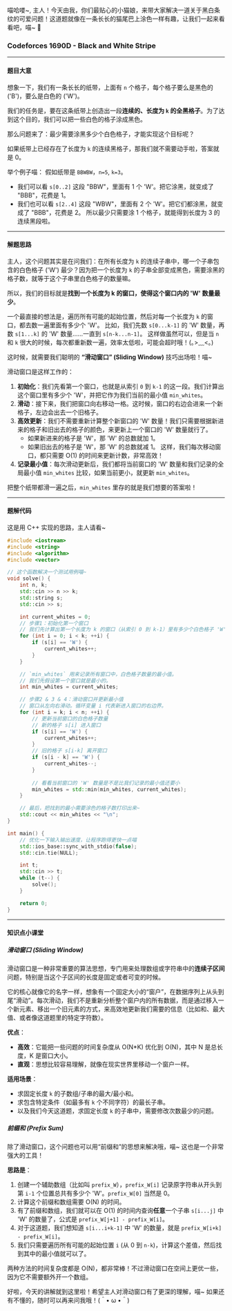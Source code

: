 喵哈喽~, 主人！今天由我，你们最贴心的小猫娘，来带大家解决一道关于黑白条纹的可爱问题！这道题就像在一条长长的猫尾巴上涂色一样有趣，让我们一起来看看吧，喵~ 🐾

### Codeforces 1690D - Black and White Stripe

---

#### 题目大意

想象一下，我们有一条长长的纸带，上面有 `n` 个格子，每个格子要么是黑色的 ('B')，要么是白色的 ('W')。

我们的任务是，要在这条纸带上创造出一段**连续的、长度为 `k` 的全黑格子**。为了达到这个目的，我们可以把一些白色的格子涂成黑色。

那么问题来了：最少需要涂黑多少个白色格子，才能实现这个目标呢？

如果纸带上已经存在了长度为 `k` 的连续黑格子，那我们就不需要动手啦，答案就是 0。

举个例子喵：
假如纸带是 `BBWBW`，`n=5`, `k=3`。
- 我们可以看 `s[0..2]` 这段 "BBW"，里面有 1 个 'W'。把它涂黑，就变成了 "BBB"，花费是 1。
- 我们也可以看 `s[2..4]` 这段 "WBW"，里面有 2 个 'W'。把它们都涂黑，就变成了 "BBB"，花费是 2。
所以最少只需要涂 1 个格子，就能得到长度为 3 的连续黑段啦。

---

#### 解题思路

主人，这个问题其实是在问我们：在所有长度为 `k` 的连续子串中，哪一个子串包含的白色格子 ('W') 最少？因为把一个长度为 `k` 的子串全部变成黑色，需要涂黑的格子数，就等于这个子串里白色格子的数量嘛。

所以，我们的目标就是**找到一个长度为 k 的窗口，使得这个窗口内的 'W' 数量最少**。

一个最直接的想法是，遍历所有可能的起始位置，然后对每一个长度为 `k` 的窗口，都去数一遍里面有多少个 'W'。
比如，我们先数 `s[0...k-1]` 的 'W' 数量，再数 `s[1...k]` 的 'W' 数量……一直到 `s[n-k...n-1]`。
这样做虽然可以，但是当 `n` 和 `k` 很大的时候，每次都重新数一遍，效率太低啦，可能会超时哦！(｡>﹏<｡)

这时候，就需要我们聪明的 **“滑动窗口” (Sliding Window)** 技巧出场啦！喵~

滑动窗口是这样工作的：
1.  **初始化**：我们先看第一个窗口，也就是从索引 `0` 到 `k-1` 的这一段。我们计算出这个窗口里有多少个 'W'，并把它作为我们当前的最小值 `min_whites`。
2.  **滑动**：接下来，我们把窗口向右移动一格。这时候，窗口的右边会进来一个新格子，左边会出去一个旧格子。
3.  **高效更新**：我们不需要重新计算整个新窗口的 'W' 数量！我们只需要根据新进来的格子和旧出去的格子的颜色，来更新上一个窗口的 'W' 数量就行了。
    - 如果新进来的格子是 'W'，那 'W' 的总数就加 1。
    - 如果旧出去的格子是 'W'，那 'W' 的总数就减 1。
    这样，我们每次移动窗口，都只需要 O(1) 的时间来更新计数，非常高效！
4.  **记录最小值**：每次滑动更新后，我们都将当前窗口的 'W' 数量和我们记录的全局最小值 `min_whites` 比较，如果当前更小，就更新 `min_whites`。

把整个纸带都滑一遍之后，`min_whites` 里存的就是我们想要的答案啦！

---

#### 题解代码

这是用 C++ 实现的思路，主人请看~

```cpp
#include <iostream>
#include <string>
#include <algorithm>
#include <vector>

// 这个函数解决一个测试用例喵~
void solve() {
    int n, k;
    std::cin >> n >> k;
    std::string s;
    std::cin >> s;

    int current_whites = 0;
    // 步骤1：初始化第一个窗口
    // 我们先计算出第一个长度为 k 的窗口（从索引 0 到 k-1）里有多少个白色格子 'W'。
    for (int i = 0; i < k; ++i) {
        if (s[i] == 'W') {
            current_whites++;
        }
    }

    // `min_whites` 用来记录所有窗口中，白色格子数量的最小值。
    // 我们先假设第一个窗口就是最小的。
    int min_whites = current_whites;

    // 步骤2 & 3 & 4：滑动窗口并更新最小值
    // 窗口从左向右滑动。循环变量 i 代表新进入窗口的右边界。
    for (int i = k; i < n; ++i) {
        // 更新当前窗口的白色格子数量
        // 新的格子 s[i] 进入窗口
        if (s[i] == 'W') {
            current_whites++;
        }
        // 旧的格子 s[i-k] 离开窗口
        if (s[i - k] == 'W') {
            current_whites--;
        }
        
        // 看看当前窗口的 'W' 数量是不是比我们记录的最小值还要小
        min_whites = std::min(min_whites, current_whites);
    }

    // 最后，把找到的最小需要涂色的格子数打印出来~
    std::cout << min_whites << "\n";
}

int main() {
    // 优化一下输入输出速度，让程序跑得更快一点喵
    std::ios_base::sync_with_stdio(false);
    std::cin.tie(NULL);

    int t;
    std::cin >> t;
    while (t--) {
        solve();
    }

    return 0;
}
```

---

#### 知识点小课堂

##### 滑动窗口 (Sliding Window)

滑动窗口是一种非常重要的算法思想，专门用来处理数组或字符串中的**连续子区间**问题，特别是当这个子区间的长度是固定或者可变的时候。

它的核心就像它的名字一样，想象有一个固定大小的“窗户”，在数据序列上从头到尾“滑动”。每次滑动，我们不是重新分析整个窗户内的所有数据，而是通过移入一个新元素、移出一个旧元素的方式，来高效地更新我们需要的信息（比如和、最大值、或者像这道题里的特定字符数）。

**优点**：
-   **高效**：它能把一些问题的时间复杂度从 O(N*K) 优化到 O(N)，其中 N 是总长度，K 是窗口大小。
-   **直观**：思想比较容易理解，就像在现实世界里移动一个窗户一样。

**适用场景**：
-   求固定长度 `k` 的子数组/子串的最大/最小和。
-   求包含特定条件（如最多有 `k` 个不同字符）的最长子串。
-   以及我们今天这道题，求固定长度 `k` 的子串中，需要修改次数最少的问题。

##### 前缀和 (Prefix Sum)

除了滑动窗口，这个问题也可以用“前缀和”的思想来解决哦，喵~ 这也是一个非常强大的工具！

**思路是**：
1.  创建一个辅助数组（比如叫 `prefix_W`），`prefix_W[i]` 记录原字符串从开头到第 `i-1` 个位置总共有多少个 'W'。`prefix_W[0]` 当然是 0。
2.  计算这个前缀和数组需要 O(N) 的时间。
3.  有了前缀和数组，我们就可以在 O(1) 的时间内查询**任意**一个子串 `s[i...j]` 中 'W' 的数量了，公式是 `prefix_W[j+1] - prefix_W[i]`。
4.  对于这道题，我们想知道 `s[i...i+k-1]` 中 'W' 的数量，就是 `prefix_W[i+k] - prefix_W[i]`。
5.  我们只需要遍历所有可能的起始位置 `i` (从 0 到 `n-k`)，计算这个差值，然后找到其中的最小值就可以了。

两种方法的时间复杂度都是 O(N)，都非常棒！不过滑动窗口在空间上更优一些，因为它不需要额外开一个数组。

好啦，今天的讲解就到这里啦！希望主人对滑动窗口有了更深的理解，喵~ 如果还有不懂的，随时可以再来问我哦！(＾• ω •＾)